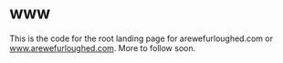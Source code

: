 # www

This is the code for the root landing page for arewefurloughed.com or www.arewefurloughed.com. More to follow soon.

